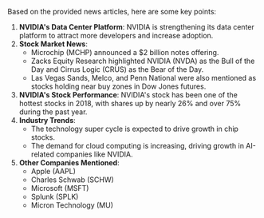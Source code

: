 Based on the provided news articles, here are some key points:

1. **NVIDIA's Data Center Platform**: NVIDIA is strengthening its data center platform to attract more developers and increase adoption.
2. **Stock Market News**:
	* Microchip (MCHP) announced a $2 billion notes offering.
	* Zacks Equity Research highlighted NVIDIA (NVDA) as the Bull of the Day and Cirrus Logic (CRUS) as the Bear of the Day.
	* Las Vegas Sands, Melco, and Penn National were also mentioned as stocks holding near buy zones in Dow Jones futures.
3. **NVIDIA's Stock Performance**: NVIDIA's stock has been one of the hottest stocks in 2018, with shares up by nearly 26% and over 75% during the past year.
4. **Industry Trends**:
	* The technology super cycle is expected to drive growth in chip stocks.
	* The demand for cloud computing is increasing, driving growth in AI-related companies like NVIDIA.
5. **Other Companies Mentioned**:
	* Apple (AAPL)
	* Charles Schwab (SCHW)
	* Microsoft (MSFT)
	* Splunk (SPLK)
	* Micron Technology (MU)